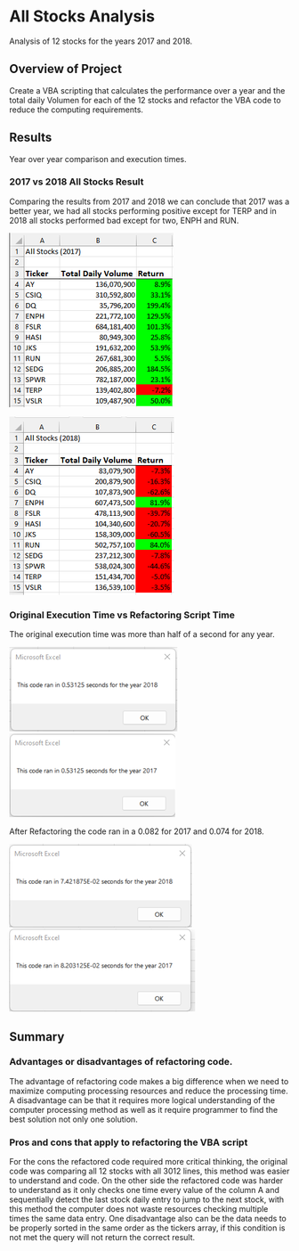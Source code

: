 
# All Stocks Analysis
Analysis of 12 stocks for the years 2017 and 2018.

## Overview of Project
Create a VBA scripting that calculates the performance over a year and the total daily Volumen for each of the 12 stocks and refactor the VBA code to reduce the computing requirements.

## Results
Year over year comparison and execution times.
### 2017 vs 2018 All Stocks Result
Comparing the results from 2017 and 2018 we can conclude that 2017 was a better year, we had all stocks performing positive except for TERP and in 2018 all stocks performed bad except for two, ENPH and RUN.

![2017 All Stocks Results](https://github.com/ggalguera/stocks-analysis/blob/main/VBA_Challenge_2017_Table.png)

![2018 All Stocks Results](https://github.com/ggalguera/stocks-analysis/blob/main/VBA_Challenge_2018_Table.png)

### Original Execution Time vs Refactoring Script Time
The original execution time was more than half of a second for any year.

![Script Run Time for the 2018 Analysis before Refactoring](https://github.com/ggalguera/stocks-analysis/blob/main/VBA_Challenge_2018_Before.png)
![Script Run Time for the 2017 Analysis before Refactoring](https://github.com/ggalguera/stocks-analysis/blob/main/VBA_Challenge_2017_Before.png)

After Refactoring the code ran in a 0.082 for 2017 and 0.074 for 2018.

![Script Run Time for the 2018 Analysis](https://github.com/ggalguera/stocks-analysis/blob/main/VBA_Challenge_2018.png)
![Script Run Time for the 2017 Analysis](https://github.com/ggalguera/stocks-analysis/blob/main/VBA_Challenge_2017.png)

## Summary

### Advantages or disadvantages of refactoring code.
The advantage of refactoring code makes a big difference when we need to maximize computing processing resources and reduce the processing time. A disadvantage can be that it requires more logical understanding of the computer processing method as well as it require programmer to find the best solution not only one solution.

### Pros and cons that apply to refactoring the VBA script
For the cons the refactored code required more critical thinking, the original code was comparing all 12 stocks with all 3012 lines, this method was easier to understand and code. On the other side the refactored code was harder to understand as it only checks one time every value of the column A and sequentially detect the last stock daily entry to jump to the next stock, with this method the computer does not waste resources checking multiple times the same data entry. One disadvantage also can be the data needs to be properly sorted in the same order as the tickers array, if this condition is not met the query will not return the correct result.
